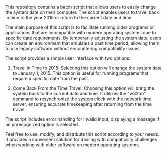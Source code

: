 This repository contains a batch script that allows users to easily change the system date on their computer. The script enables users to travel back in time to the year 2015 or return to the current date and time.

The main purpose of this script is to facilitate running older programs or applications that are incompatible with modern operating systems due to specific date requirements. By temporarily adjusting the system date, users can create an environment that emulates a past time period, allowing them to use legacy software without encountering compatibility issues.

The script provides a simple user interface with two options:

1. Travel in Time to 2015: Selecting this option will change the system date to January 1, 2015. This option is useful for running programs that require a specific date from the past.

2. Come Back From the Time Travel: Choosing this option will bring the system back to the current date and time. It utilizes the "w32tm" command to resynchronize the system clock with the network time server, ensuring accurate timekeeping after returning from the time travel.

The script includes error handling for invalid input, displaying a message if an unrecognized option is selected.

Feel free to use, modify, and distribute this script according to your needs. It provides a convenient solution for dealing with compatibility challenges when working with older software on modern operating systems.
